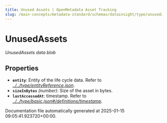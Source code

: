```yaml
---
title: Unused Assets | OpenMetadata Asset Tracking
slug: /main-concepts/metadata-standard/schemas/datainsight/type/unusedassets
---
```


# UnusedAssets

*UnusedAssets data blob*

## Properties

- **`entity`**: Entity of the life cycle data. Refer to *[../../type/entityReference.json](#/../type/entityReference.json)*.
- **`sizeInBytes`** *(number)*: Size of the asset in bytes.
- **`lastAccessedAt`**: timestamp. Refer to *[../../type/basic.json#/definitions/timestamp](#/../type/basic.json#/definitions/timestamp)*.


Documentation file automatically generated at 2025-01-15 09:05:41.923720+00:00.
